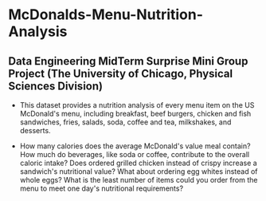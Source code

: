 # McDonalds-Menu-Nutrition-Analysis

## Data Engineering MidTerm Surprise Mini Group Project (The University of Chicago, Physical Sciences Division)

- This dataset provides a nutrition analysis of every menu item on the US McDonald's menu, including breakfast, beef burgers, chicken and fish sandwiches, fries, salads, soda, coffee and tea, milkshakes, and desserts.

- How many calories does the average McDonald's value meal contain? How much do beverages, like soda or coffee, contribute to the overall caloric intake? Does ordered grilled chicken instead of crispy increase a sandwich's nutritional value? What about ordering egg whites instead of whole eggs? What is the least number of items could you order from the menu to meet one day's nutritional requirements?
